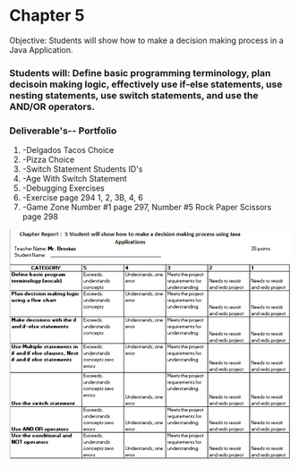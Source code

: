 # Chapter 5
Objective: Students will show how to make a decision making process in a Java Application. 
<h3>Students will: Define basic programming terminology, plan decisoin making logic, effectively use if-else statements, use nesting statements, use switch statements, and use the AND/OR operators. </h3>
<h3>Deliverable's--  Portfolio</h3>
<ol>
<li>-Delgados Tacos Choice</li>
<li>-Pizza Choice</li>
<li>-Switch Statement Students ID's</li>
<li>-Age With Switch Statement</li>
<li>-Debugging Exercises </li>
<li>-Exercise page 294 1, 2, 3B, 4, 6</li>
<li>-Game Zone Number #1 page 297,  Number #5 Rock Paper Scissors page 298</li>
</ol>
<img src=chapter5Rubric.PNG>
